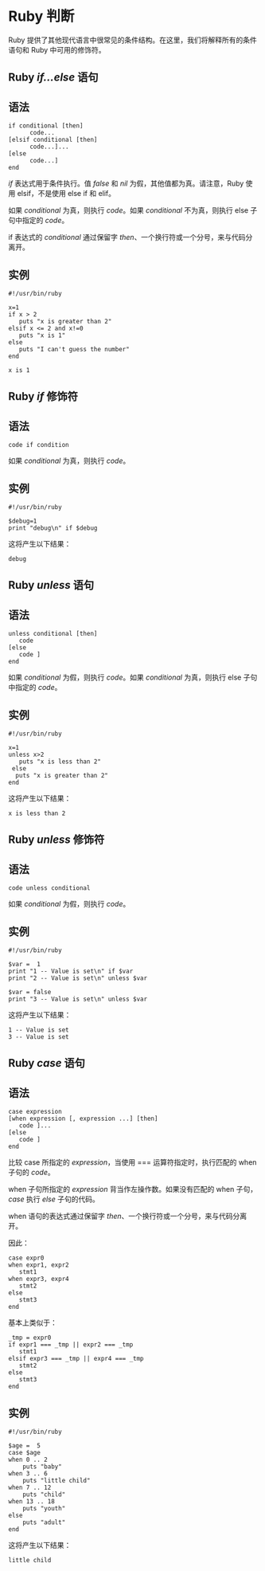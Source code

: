 
# Ruby 判断

Ruby 提供了其他现代语言中很常见的条件结构。在这里，我们将解释所有的条件语句和 Ruby 中可用的修饰符。

## Ruby _if...else_ 语句

## 语法

```
if conditional [then]
	  code...
[elsif conditional [then]
	  code...]...
[else
	  code...]
end

```

_if_ 表达式用于条件执行。值 _false_ 和 _nil_ 为假，其他值都为真。请注意，Ruby 使用 elsif，不是使用 else if 和 elif。

如果 _conditional_ 为真，则执行 _code_。如果 _conditional_ 不为真，则执行 else 子句中指定的 _code_。

if 表达式的 _conditional_ 通过保留字 _then_、一个换行符或一个分号，来与代码分离开。

## 实例

```
#!/usr/bin/ruby

x=1
if x > 2
   puts "x is greater than 2"
elsif x <= 2 and x!=0
   puts "x is 1"
else
   puts "I can't guess the number"
end

```

```
x is 1

```

## Ruby _if_ 修饰符

## 语法

```
code if condition

```

如果 _conditional_ 为真，则执行 _code_。

## 实例

```
#!/usr/bin/ruby

$debug=1
print "debug\n" if $debug

```

这将产生以下结果：

```
debug

```

## Ruby _unless_ 语句

## 语法

```
unless conditional [then]
   code
[else
   code ]
end

```

如果 _conditional_ 为假，则执行 _code_。如果 _conditional_ 为真，则执行 else 子句中指定的 _code_。

## 实例

```
#!/usr/bin/ruby

x=1
unless x>2
   puts "x is less than 2"
 else
  puts "x is greater than 2"
end

```

这将产生以下结果：

```
x is less than 2

```

## Ruby _unless_ 修饰符

## 语法

```
code unless conditional

```

如果 _conditional_ 为假，则执行 _code_。

## 实例

```
#!/usr/bin/ruby

$var =  1
print "1 -- Value is set\n" if $var
print "2 -- Value is set\n" unless $var

$var = false
print "3 -- Value is set\n" unless $var

```

这将产生以下结果：

```
1 -- Value is set
3 -- Value is set

```

## Ruby _case_ 语句

## 语法

```
case expression
[when expression [, expression ...] [then]
   code ]...
[else
   code ]
end

```

比较 case 所指定的 _expression_，当使用 === 运算符指定时，执行匹配的 when 子句的 _code_。

when 子句所指定的 _expression_ 背当作左操作数。如果没有匹配的 when 子句，_case_ 执行 _else_ 子句的代码。

when 语句的表达式通过保留字 _then_、一个换行符或一个分号，来与代码分离开。

因此：

```
case expr0
when expr1, expr2
   stmt1
when expr3, expr4
   stmt2
else
   stmt3
end

```

基本上类似于：

```
_tmp = expr0
if expr1 === _tmp || expr2 === _tmp
   stmt1
elsif expr3 === _tmp || expr4 === _tmp
   stmt2
else
   stmt3
end

```

## 实例

```
#!/usr/bin/ruby

$age =  5
case $age
when 0 .. 2
    puts "baby"
when 3 .. 6
    puts "little child"
when 7 .. 12
    puts "child"
when 13 .. 18
    puts "youth"
else
    puts "adult"
end

```

这将产生以下结果：

```
little child

```

